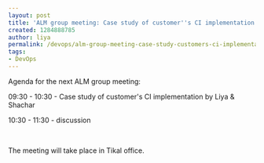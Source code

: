 ```yaml
---
layout: post
title: 'ALM group meeting: Case study of customer''s CI implementation'
created: 1284888785
author: liya
permalink: /devops/alm-group-meeting-case-study-customers-ci-implementation
tags:
- DevOps
---
```

<p>Agenda for the next ALM group meeting:</p>
<p>09:30 - 10:30 - Case study of customer's CI implementation by Liya &amp; Shachar</p>
<p>10:30 - 11:30 - discussion</p>
<p>&nbsp;</p>
<p>The meeting will take place in Tikal office.</p>
